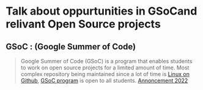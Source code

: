 # Talk about oppurtunities in GSoCand relivant Open Source projects

## GSoC : (Google Summer of Code)

> Google Summer of Code (GSoC) is a program that enables students to work on open source projects for a limited amount of time.
> Most complex repository being maintained since a lot of time is [Linux on Github](https://github.com/torvalds/linux), [GSoC program](https://summerofcode.withgoogle.com/) is open to all students. [Annoncement 2022](https://opensource.googleblog.com/2021/11/expanding-google-summer-of-code-in-2022.html)
